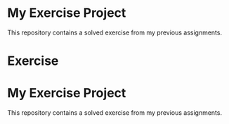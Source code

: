 # My Exercise Project
This repository contains a solved exercise from my previous assignments.
# Exercise
# My Exercise Project
This repository contains a solved exercise from my previous assignments.
